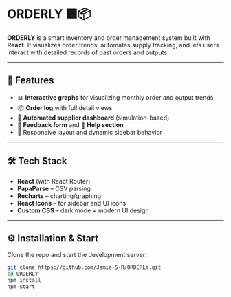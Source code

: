 # ORDERLY 🟧📦

**ORDERLY** is a smart inventory and order management system built with **React**. It visualizes order trends, automates supply tracking, and lets users interact with detailed records of past orders and outputs.

---

## 🚀 Features

- 📊 **Interactive graphs** for visualizing monthly order and output trends
- 📦 **Order log** with full detail views
- 🔁 **Automated supplier dashboard** (simulation-based)
- 📝 **Feedback form** and 📘 **Help section**
- 🧭 Responsive layout and dynamic sidebar behavior

---

## 🛠️ Tech Stack

- **React** (with React Router)
- **PapaParse** – CSV parsing
- **Recharts** – charting/graphing
- **React Icons** – for sidebar and UI icons
- **Custom CSS** – dark mode + modern UI design

---

## ⚙️ Installation & Start

Clone the repo and start the development server:

```bash
git clone https://github.com/Jamie-S-R/ORDERLY.git
cd ORDERLY
npm install
npm start
